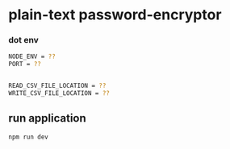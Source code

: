 # plain-text password-encryptor

### dot env 
```sh
NODE_ENV = ??
PORT = ??


READ_CSV_FILE_LOCATION = ??
WRITE_CSV_FILE_LOCATION = ??
```

## run application
```sh
npm run dev
```

